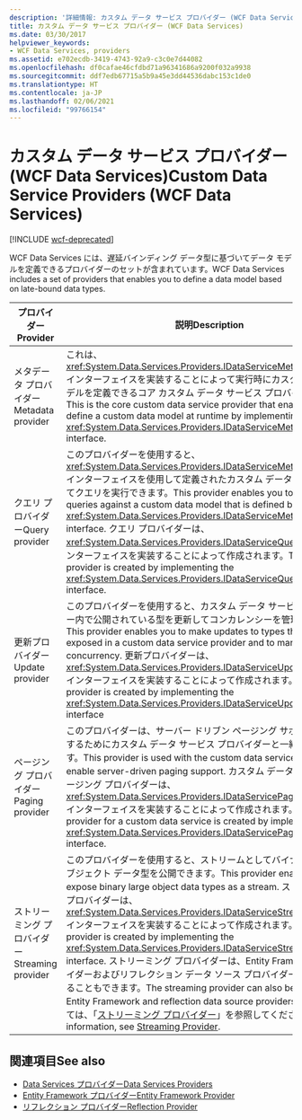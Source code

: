 ```yaml
---
description: '詳細情報: カスタム データ サービス プロバイダー (WCF Data Services)'
title: カスタム データ サービス プロバイダー (WCF Data Services)
ms.date: 03/30/2017
helpviewer_keywords:
- WCF Data Services, providers
ms.assetid: e702ecdb-3419-4743-92a9-c3c0e7d44082
ms.openlocfilehash: df0cafae46cfdbd71a96341686a9200f032a9938
ms.sourcegitcommit: ddf7edb67715a5b9a45e3dd44536dabc153c1de0
ms.translationtype: HT
ms.contentlocale: ja-JP
ms.lasthandoff: 02/06/2021
ms.locfileid: "99766154"
---
```

# <a name="custom-data-service-providers-wcf-data-services"></a><span data-ttu-id="55cfa-103">カスタム データ サービス プロバイダー (WCF Data Services)</span><span class="sxs-lookup"><span data-stu-id="55cfa-103">Custom Data Service Providers (WCF Data Services)</span></span>

[!INCLUDE [wcf-deprecated](~/includes/wcf-deprecated.md)]

<span data-ttu-id="55cfa-104">WCF Data Services には、遅延バインディング データ型に基づいてデータ モデルを定義できるプロバイダーのセットが含まれています。</span><span class="sxs-lookup"><span data-stu-id="55cfa-104">WCF Data Services includes a set of providers that enables you to define a data model based on late-bound data types.</span></span>  
  
|<span data-ttu-id="55cfa-105">プロバイダー</span><span class="sxs-lookup"><span data-stu-id="55cfa-105">Provider</span></span>|<span data-ttu-id="55cfa-106">説明</span><span class="sxs-lookup"><span data-stu-id="55cfa-106">Description</span></span>|  
|--------------|-----------------|  
|<span data-ttu-id="55cfa-107">メタデータ プロバイダー</span><span class="sxs-lookup"><span data-stu-id="55cfa-107">Metadata provider</span></span>|<span data-ttu-id="55cfa-108">これは、<xref:System.Data.Services.Providers.IDataServiceMetadataProvider> インターフェイスを実装することによって実行時にカスタム データ モデルを定義できるコア カスタム データ サービス プロバイダーです。</span><span class="sxs-lookup"><span data-stu-id="55cfa-108">This is the core custom data service provider that enables you to define a custom data model at runtime by implementing the <xref:System.Data.Services.Providers.IDataServiceMetadataProvider> interface.</span></span>|  
|<span data-ttu-id="55cfa-109">クエリ プロバイダー</span><span class="sxs-lookup"><span data-stu-id="55cfa-109">Query provider</span></span>|<span data-ttu-id="55cfa-110">このプロバイダーを使用すると、<xref:System.Data.Services.Providers.IDataServiceMetadataProvider> インターフェイスを使用して定義されたカスタム データ モデルに対してクエリを実行できます。</span><span class="sxs-lookup"><span data-stu-id="55cfa-110">This provider enables you to execute queries against a custom data model that is defined by using the <xref:System.Data.Services.Providers.IDataServiceMetadataProvider> interface.</span></span> <span data-ttu-id="55cfa-111">クエリ プロバイダーは、<xref:System.Data.Services.Providers.IDataServiceQueryProvider> インターフェイスを実装することによって作成されます。</span><span class="sxs-lookup"><span data-stu-id="55cfa-111">The query provider is created by implementing the <xref:System.Data.Services.Providers.IDataServiceQueryProvider> interface.</span></span>|  
|<span data-ttu-id="55cfa-112">更新プロバイダー</span><span class="sxs-lookup"><span data-stu-id="55cfa-112">Update provider</span></span>|<span data-ttu-id="55cfa-113">このプロバイダーを使用すると、カスタム データ サービス プロバイダー内で公開されている型を更新してコンカレンシーを管理できます。</span><span class="sxs-lookup"><span data-stu-id="55cfa-113">This provider enables you to make updates to types that are exposed in a custom data service provider and to manage concurrency.</span></span> <span data-ttu-id="55cfa-114">更新プロバイダーは、<xref:System.Data.Services.Providers.IDataServiceUpdateProvider> インターフェイスを実装することによって作成されます。</span><span class="sxs-lookup"><span data-stu-id="55cfa-114">An update provider is created by implementing the <xref:System.Data.Services.Providers.IDataServiceUpdateProvider> interface</span></span>|  
|<span data-ttu-id="55cfa-115">ページング プロバイダー</span><span class="sxs-lookup"><span data-stu-id="55cfa-115">Paging provider</span></span>|<span data-ttu-id="55cfa-116">このプロバイダーは、サーバー ドリブン ページング サポートを有効にするためにカスタム データ サービス プロバイダーと一緒に使用します。</span><span class="sxs-lookup"><span data-stu-id="55cfa-116">This provider is used with the custom data service provider to enable server-driven paging support.</span></span> <span data-ttu-id="55cfa-117">カスタム データ サービスのページング プロバイダーは、<xref:System.Data.Services.Providers.IDataServicePagingProvider> インターフェイスを実装することによって作成されます。</span><span class="sxs-lookup"><span data-stu-id="55cfa-117">A paging provider for a custom data service is created by implementing the <xref:System.Data.Services.Providers.IDataServicePagingProvider> interface.</span></span>|  
|<span data-ttu-id="55cfa-118">ストリーミング プロバイダー</span><span class="sxs-lookup"><span data-stu-id="55cfa-118">Streaming provider</span></span>|<span data-ttu-id="55cfa-119">このプロバイダーを使用すると、ストリームとしてバイナリ ラージ オブジェクト データ型を公開できます。</span><span class="sxs-lookup"><span data-stu-id="55cfa-119">This provider enables you to expose binary large object data types as a stream.</span></span> <span data-ttu-id="55cfa-120">ストリーミング プロバイダーは、<xref:System.Data.Services.Providers.IDataServiceStreamProvider> インターフェイスを実装することによって作成されます。</span><span class="sxs-lookup"><span data-stu-id="55cfa-120">A streaming provider is created by implementing the <xref:System.Data.Services.Providers.IDataServiceStreamProvider> interface.</span></span> <span data-ttu-id="55cfa-121">ストリーミング プロバイダーは、Entity Framework プロバイダーおよびリフレクション データ ソース プロバイダーと共に使用することもできます。</span><span class="sxs-lookup"><span data-stu-id="55cfa-121">The streaming provider can also be used with Entity Framework and reflection data source providers.</span></span> <span data-ttu-id="55cfa-122">詳細については、「[ストリーミング プロバイダー](streaming-provider-wcf-data-services.md)」を参照してください。</span><span class="sxs-lookup"><span data-stu-id="55cfa-122">For more information, see [Streaming Provider](streaming-provider-wcf-data-services.md).</span></span>|  
  
## <a name="see-also"></a><span data-ttu-id="55cfa-123">関連項目</span><span class="sxs-lookup"><span data-stu-id="55cfa-123">See also</span></span>

- [<span data-ttu-id="55cfa-124">Data Services プロバイダー</span><span class="sxs-lookup"><span data-stu-id="55cfa-124">Data Services Providers</span></span>](data-services-providers-wcf-data-services.md)
- [<span data-ttu-id="55cfa-125">Entity Framework プロバイダー</span><span class="sxs-lookup"><span data-stu-id="55cfa-125">Entity Framework Provider</span></span>](entity-framework-provider-wcf-data-services.md)
- [<span data-ttu-id="55cfa-126">リフレクション プロバイダー</span><span class="sxs-lookup"><span data-stu-id="55cfa-126">Reflection Provider</span></span>](reflection-provider-wcf-data-services.md)
